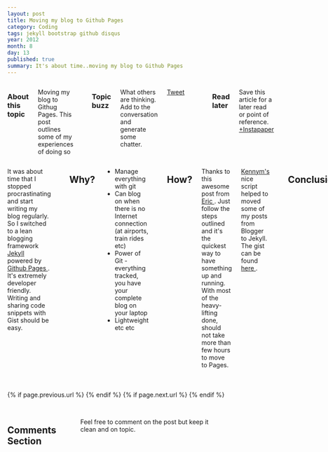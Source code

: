 ```yaml
---
layout: post
title: Moving my blog to Github Pages
category: Coding
tags: jekyll bootstrap github disqus
year: 2012
month: 8
day: 13
published: true
summary: It's about time..moving my blog to Github Pages
---
```


<div class="row">
	<div class="span3 columns well">
	  <h3>About this topic</h3>
	  <p>Moving my blog to Githug Pages. This post outlines some of my experiences of doing so</p>	  
	  <br/>
	  <h3>Topic buzz</h3>
	  <p>What others are thinking. Add to the conversation and generate some chatter.</p>
	  <p><a href="https://twitter.com/share" class="twitter-share-button" data-via="basav">Tweet</a></p>
	  <p><g:plusone size="medium"></g:plusone></p>
	  <br/>
	  <h3>Read later</h3>
	  <p>Save this article for a later read or point of reference. <a href="http://www.instapaper.com/hello2?url=http://basav.github.com{{ page.url }}&title={{ page.title }}" title="Save {{ page.title }} to Instapaper" target="_blank">+Instapaper</a> </p>
	  <br/>  
	</div>	
	<div class="span8 columns">
	 	<p> 
		 It was about time that I stopped procrastinating and start writing my blog regularly. So I switched to a lean blogging framework <a href="http://jekyllbootstrap.com/index.html#start-now"> Jekyll </a> powered by <a href="http://pages.github.com"> Github Pages </a>. It's extremely developer friendly. Writing and sharing code snippets with Gist should be easy.
		</p>
	  <hr>
		  <h2>Why?</h2>
		<ul> 
			<li> Manage everything with git </li>
			<li> Can blog on when there is no Internet connection (at airports, train rides etc) </li>
			<li> Power of Git - everything tracked, you have your complete blog on your laptop </li>
			<li> Lightweight etc etc</li>
		</ul>	
	  <hr>
		  <h2>How?</h2>	
		<p>
			Thanks to this awesome post from <a href="http://erjjones.github.com/blog/How-I-built-my-blog-in-one-day/"> Eric  </a>. Just follow the steps outlined and it's the quickest way to have something up and running. With most of the heavy-lifting done, should not take more than few hours to move to Pages.
		</p>
		<p>
		<a href="https://gist.github.com/kennym"> Kennym's </a> nice script helped to moved some of my posts from Blogger to Jekyll. The gist can be found 	<a href="https://gist.github.com/1115810"> here </a>.
			</p>
			<hr>
			  <h2>Conclusion</h2>	
			The web is having a uniform look and feel because of Twitter Bootstrap theme and design practices. Some like it and some don't like it. I like it - its clean, easy and quick. I was looking for <a href="https://github.com/mojombo/jekyll/wiki/sites"> Github Pages Sites </a> with Twitter Bootstrap integration. I found this on Eric's Github. I had even experimented something on my own integrating Bootstrap but had got stuck and left it halfway. So I just reused something already available :).
			Some work still needs to be done - like pagination of posts, some social networks integration etc. But that is for any day..
		
	</div>
</div> 

<div class="row">
	<div class="span3 columns">&nbsp;</div>
	<div class="span9 column">
			<p class="pull-right">{% if page.previous.url %} <a href="{{page.previous.url}}" title="Previous Post: {{page.previous.title}}"><i class="icon-chevron-left"></i></a> 	{% endif %}   {% if page.next.url %} 	<a href="{{page.next.url}}" title="Next Post: {{page.next.title}}"><i class="icon-chevron-right"></i></a> 	{% endif %} </p>  
	</div>
</div>

<div class="row">
	<div class="span3 columns">&nbsp;</div>
    <div class="span9 columns">    
		<h2>Comments Section</h2>
	    <p>Feel free to comment on the post but keep it clean and on topic.</p>	
		<div id="disqus_thread"></div>
		<script type="text/javascript">
			/* * * CONFIGURATION VARIABLES: EDIT BEFORE PASTING INTO YOUR WEBPAGE * * */
			var disqus_shortname = 'basav'; // required: replace example with your forum shortname
			var disqus_identifier = '/blog/Moving-the-blog-to-Github-Pages';
			var disqus_url = '/blog/Moving-the-blog-to-Github-Pages';
			
			/* * * DON'T EDIT BELOW THIS LINE * * */
			(function() {
				var dsq = document.createElement('script'); dsq.type = 'text/javascript'; dsq.async = true;
				dsq.src = 'http://' + disqus_shortname + '.disqus.com/embed.js';
				(document.getElementsByTagName('head')[0] || document.getElementsByTagName('body')[0]).appendChild(dsq);
			})();
		</script>
		<noscript>Please enable JavaScript to view the <a href="http://disqus.com/?ref_noscript">comments powered by Disqus.</a></noscript>
		<a href="http://disqus.com" class="dsq-brlink">blog comments powered by <span class="logo-disqus">Disqus</span></a>
	</div>
</div>

<!-- Twitter -->
<script>!function(d,s,id){var js,fjs=d.getElementsByTagName(s)[0];if(!d.getElementById(id)){js=d.createElement(s);js.id=id;js.src="//platform.twitter.com/widgets.js";fjs.parentNode.insertBefore(js,fjs);}}(document,"script","twitter-wjs");</script>

<!-- Google + -->
<script type="text/javascript">
  (function() {
    var po = document.createElement('script'); po.type = 'text/javascript'; po.async = true;
    po.src = 'https://apis.google.com/js/plusone.js';
    var s = document.getElementsByTagName('script')[0]; s.parentNode.insertBefore(po, s);
  })();
</script>
